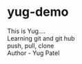 # yug-demo
This is Yug....
<br>
Learning git and git hub
<br>
push, pull, clone
<br>
Author - Yug Patel
